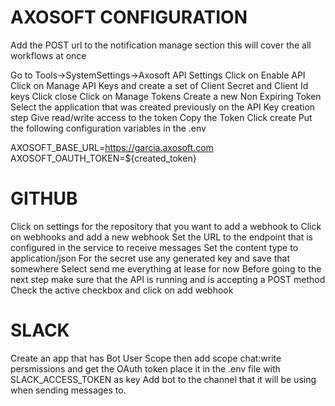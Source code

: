 # AXOSOFT CONFIGURATION

Add the POST url to the notification manage section this will cover the all workflows at once

Go to Tools->SystemSettings->Axosoft API Settings Click on Enable API
Click on Manage API Keys and create a set of Client Secret and Client Id keys
Click close
Click on Manage Tokens
Create a new Non Expiring Token
Select the application that was created previously on the API Key creation step
Give read/write access to the token
Copy the Token
Click create
Put the following configuration variables in the .env

AXOSOFT_BASE_URL=https://garcia.axosoft.com
AXOSOFT_OAUTH_TOKEN=${created_token}

# GITHUB

Click on settings for the repository that you want to add a webhook to
Click on webhooks and add a new webhook
Set the URL to the endpoint that is configured in the service to receive messages
Set the content type to application/json
For the secret use any generated key and save that somewhere
Select send me everything at lease for now
Before going to the next step make sure that the API is running and is accepting a POST method
Check the active checkbox and click on add webhook



# SLACK

Create an app that has Bot User Scope then add scope chat:write persmissions and get the OAuth token place it in the .env file with SLACK_ACCESS_TOKEN as key
Add bot to the channel that it will be using when sending messages to.

